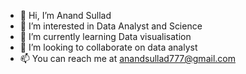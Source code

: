 - 👋 Hi, I’m Anand Sullad
- 👀 I’m interested in Data Analyst and Science
- 🌱 I’m currently learning Data visualisation
- 💞️ I’m looking to collaborate on data analyst 
- 📫 You can reach me at anandsullad777@gmail.com

<!---
anandsullad77/anandsullad77 is a ✨ special ✨ repository because its `README.md` (this file) appears on your GitHub profile.
You can click the Preview link to take a look at your changes.
--->

